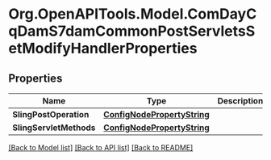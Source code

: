 # Org.OpenAPITools.Model.ComDayCqDamS7damCommonPostServletsSetModifyHandlerProperties
## Properties

Name | Type | Description | Notes
------------ | ------------- | ------------- | -------------
**SlingPostOperation** | [**ConfigNodePropertyString**](ConfigNodePropertyString.md) |  | [optional] 
**SlingServletMethods** | [**ConfigNodePropertyString**](ConfigNodePropertyString.md) |  | [optional] 

[[Back to Model list]](../README.md#documentation-for-models) [[Back to API list]](../README.md#documentation-for-api-endpoints) [[Back to README]](../README.md)


